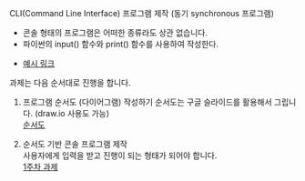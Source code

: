CLI(Command Line Interface) 프로그램 제작 (동기 synchronous 프로그램)
* 콘솔 형태의 프로그램은 어떠한 종류라도 상관 없습니다. 
* 파이썬의 input() 함수와 print() 함수를 사용하여 작성한다.
 - [예시 링크](https://www.youtube.com/watch?v=EKy4m5FxhjE)

과제는 다음 순서대로 진행을 합니다.

1. 프로그램 순서도 (다이어그램) 작성하기
순서도는 구글 슬라이드를 활용해서 그립니다. (draw.io 사용도 가능)</br>
[순서도](https://viewer.diagrams.net/?tags=%7B%7D&lightbox=1&highlight=0000ff&edit=_blank&layers=1&nav=1&title=%E1%84%8C%E1%85%A6%E1%84%86%E1%85%A9%E1%86%A8%20%E1%84%8B%E1%85%A5%E1%86%B9%E1%84%82%E1%85%B3%E1%86%AB%20%E1%84%83%E1%85%A1%E1%84%8B%E1%85%B5%E1%84%8B%E1%85%A5%E1%84%80%E1%85%B3%E1%84%85%E1%85%A2%E1%86%B7.drawio#R%3Cmxfile%3E%3Cdiagram%20id%3D%22C5RBs43oDa-KdzZeNtuy%22%20name%3D%22Page-1%22%3E7V3Zdpu6Gn6aXMZLA%2BNlmmn3nLQ7bbo7XHURm9icYpONceL06Q%2FYCKMhgG2BBGkusozAGPRP3z9JJ%2Fh8vr6OvcfZh2jihycITNYn%2BOIEIcc00v%2FZwAsZMLcD0ziYbIfgbuAu%2BO3ngyAfXQUTf0ldmERRmASP9OA4Wiz8cUKNeXEcPdOXPUQh%2FauP3tTnBu7GXsiPfgsmySx%2FC2Tvxv%2Fyg%2BmM%2FDK03O2ZuUcuzt9kOfMm0XNpCF%2Be4PM4ipLtp%2Fn63A%2BzuSPz8u39y7fw5pd1%2FZ9Py3%2B9f97998vHr6fbm13t85XiFWJ%2FkRx864fbxfordOb46dv7yfLm%2Ffyv8fMpzKfhyQtX%2BYTlL5u8kBn0J%2BmE5odRnMyiabTwwsvd6Ls4Wi0mfvY7ID3aXXMTRY%2FpIEwH%2F%2BcnyUvOHd4qidKhWTIP87MNXzCfiGW0isd%2BxVvlFEy8eOonVW9vbS%2FM3rDELfn8XfvR3E%2Fil%2FSC2A%2B9JHiiWcrLOXNaXLeb%2FfRDToA9iOFytLhLXyHhCLJM4uhXwc2InsqUSx%2Bz6%2BbraSbPo4cweh7P0tuMltnNfmaXP8%2BCxL979DaT%2BJxetjcJnvw48deVc0bOgpzFcv2Bc2l63gkjBPnYrCSI5Drpswz5aR4AyxNWrud5RxXPA%2B%2FuwvkxQ3dX7vfrr%2Fc%2F7U93v04Nh6MGFpLjxrtPDRM1hV4YTBfp53E6hX6cDmRcGaSq%2Fyw%2FMQ8mky21%2FGXw27vf3C%2Bj12MULJLNq5jvTswLITmqmYfl%2F8KA5b9C2QiRXJyCEQJuznqN5zq%2F3W32%2FKV7Yfob0cPD0k842hQPcbjwIPNNC48BZQuPmKDIBJTShACPbAO62DQc7NjAdeg7bh88v8lRVBcLKY8SxGTXQ0gLJj1aSMHIBMR%2BHUrS9oXScFXIoL8Oku%2Blzz%2ByW43M%2FOhind95c%2FBCDhbpm34vH5S%2BlR3uvrY5It9TJu9IL2NpcXIIhaTXQw4NacYy5RDbcXSXQ8iTZ%2B4vVhyF4lk0v18tXwHiZSzPAf39BGEPlA5plO7yKN0RgHQSC5AP0nlYeLmY8LwehsHj0tdpJh16Ht1G84jtUVszSSBLaSbPY99L%2FHTsPPULvXGmDjgWLawDrJ9c734ZhavEP4vHubXYjO6OjE4pwIInAS8LPU6UYayWqEAeaVi4mZjHejtq62VHDZWAaQeSfpTO1AGmkWVhGjS5wK2BTZujWz8O0mnLbH4bWEo%2BRBK7RNABI4Dd3Z9FCTlEzggARom%2B4hZx98aQcbcMnAL%2F3U85jLu1nRTuvmdx7L2ULsuB06uvhAHzs5ZV%2BZjQqbw%2B%2FbB9Arm%2BH%2B%2Fxk3i4YsxZKdpSAjTAdE1qxolU6ItBiTiWg8h%2BmCVW3oq5h9giYKrO4pNonnxzL3bL2jYwxFjAE5XeNTH2qqJp%2B6phw6CFHAIkVa1WTlJJTr%2FMMkz%2BcTW%2FzyQURA9lkU2fP2Vgy5tnwhgmG6oBnssOTA1N%2FHGwDKJFx7khzBo04j2VBReL%2FCWrLcFVAsvFyLAAg9XIcE9h7wQTkkR%2FnQZwZSuA44jPQ50f%2FpJjiJS5k%2FZwTsYdy51Z3Qr0eRRGGa0W0SK7y0MQhsxQeyJKB4ZsPqBhdJm9NZXGusHJHrHu9ICVs5I7Z5bFFtYIrWT5NJtaaM0KJCwC7rXzRSp5VYovgm0SSyS%2BSG6qDvVFyG0YU9qea2LxrokKWVYlS5Z0tHucIuUBaMk%2FtDYQ8z77NM0%2BER%2By13CT8xSdhpFhsy1rZonVl6Z%2BYifQsak4mdJDylKcR5THIFt1HkmJ6rA0qdXUa7BMrTQpee4SNW5D74WjiDYpygKxE561BHoQdYnqLcxN4ceIm8C35Xi5jLGy%2BdhIp56XLa7L1DFptofnBWpsnmwdZzbUcTZQpeOEaRUeuutceERYVUbhEXRtJjx8cpTb1b6fZfcnu62%2FoLae1raY9gjI6O%2BWS3t57CKGkpoItrTsLhhhgHom2BYfnz4bJ5kf3W%2B%2FnHHLi6CeOrfcUaJBd5oPug7tmltuXYi4C%2Be8MXpRFzcWKjm%2B%2BE7nHiPCfVLCxqbBJHC013K2mtqJAzI8kqWLQH4F8Y%2BDQl%2BIVtsYUZGvusuR0UGgzOYl%2Fy7xkhWf1O1zBRSma84LCFmyn2ZLkQKhuuWDOR%2BixXKTVwCffaI2hjL7bOsEFkXT2upwFjvrarIKvXUAxY6RwWtj8YXKiljExOdz5CSd9xBt9PGOLax%2FVxE5cbqNfZ6lFziP6818ktMkCbimC9Cy%2BtgTdL6RBHJiuj2Rlc1aeZXa1fZnt7fQA3ZVSo0M39JwMKKUwrHJeqmwS%2Fz6amHXW1Maeq3CIGzrl6M0wAibTOEqvlhzI6mL20ed8RpaOKzTnC7w0V9liEOFf1RGOypDrx66V0Iof4jfDvH1CqghvtN9X3thv2ovQK29ACO4BZ4p0qTPiAxLL8GoxAymZRj6mxLROnRyAIgfLv23zACnqTuCMaSghU5B4ErFSLUxevF4FiymHNX6le1i40WGIFzXbbwImr0x5QeabcnJsaqoZ70pN%2FQy5WpynUctHtVV80wlFFNQ8C9OrGDMJGKMjktIeDB45QUhx1Z9DvIjm86xGILWAVE1JmpNZ%2FOA6W%2Fv16DmHDKLL6ifc35RqrswNSmDmnVXN0bnex3SyQkjHgb2edY143SsBhHqEZTBTZEc1grIYT7t%2Fvn2elBSwqXalbtOJLLSA9dJ3ygoFvT8iWdbWQvt5Dn4%2B90niD7%2FvLicQHDz%2FNu8ENS5KCwrbBwoarKIFqoUQzCygNyqQpIlb2Mdc%2BEbqlmgSZncKCtREcoNH9tT2EwkU27MavOVVeMarcgNs%2B5hi3Kjxt71zE6RaktN5I0v7hBTsX%2FyVmenTAj17fGp5LGh9fiw0N00G0J3GU0%2B4plWGvgeStYDNtWJWK%2FyFax2HbGhUN%2FpJ%2FVJMO0P9Y%2BivttT6vNNz510BbndhpTprKBl8AaXmMBuQmVqCgYP3HFIKD%2FdNglW8m7fZM4UtaX0PgJjNNWApl65gmJnppKXkSTeeGAJZMbnEKlAsoxcJyrQFJXN9l4IiKGpFwJl67ZVPnc5Ybbi%2Few%2BSwACmkmANUwJkK7dxZVe0DBHdDzLthhKtVzr5fBm%2FEu84itg9CmkLjhOymoaNjpyF0K6t6uDQmq1zeCH1XfuB9VbEuZac%2BZKj%2FKLpR4xu1M5Des791%2FPA9G6Jf%2Fd1xf0QMLnanU7Koh45%2F3K27R4aKuCChmUsh6hAQxq2rVPaZh8nQRxNthlxs%2BjxUSY7Gi8ZSqN1tS5HszWbpZgE0pXkO1gRVsa8LKV4KxS9NJxrLJahyMAkQYxTLPpkmadVfMzeyIZoB1tjw16A0VG27elvXuHH4ngyNnEAxI26kuPv6s4aqu04EOkHDqCgsfVzAvW89AdJLkSO57RsV5aB6CIp9Am%2BDRYRJR6CyNmJW0RKLKKCEc3sIhv6VGh7yTrLburxasZDOGwDSktR6NsXoiynTc2Cw0OMZ%2FBRHNtwUqDdpcpXZuP5u5WehwgAQq7QvjdtdUSoOCINwnPyF6U9S33QK%2FlcyCxMv1xgwpOk%2BIHWQaSGsQid2ZWOemsLB4KWoOHgCOaCph2%2Fg8fctTd%2F9mxkJRElck0mmgfaCC8JsISrFN04Xupue27R8TGiAv0rCpG7PKplQEoMTKFtUrMVgYShF07PDHUQgSZjTtutWSkCgyZJo219V9BmTBawzxXMIywDtER2igxS4XOKjyi4uCIMmPZClCwyKgwxSW9S1iM0k3MZrjoO0hKcJnMhiMuROXb1V4veX%2BSV7yq3jmCrsx6Khv0Lh%2FGJzBJyHGYKBVbjIJ3kWIFrzrkBSxEK3mj683ZKuFrvbOu1wKUrtrN9npisDvq8TnI0hpMXsK0OzGd%2FSsEdGWGeAzGdBL20td2Qsh7SCpkX7K4FtmFBnkIZQvxVD95iSDXGe3B5fdbHrn0OHNXvClxBsj%2BTMoyd5APUQ9CFhrn5HJ3TBtZECxjrLkrtuMhGfYEmqQTTGcLonRv%2B4O6WfYEmF0IpNICZ4NZmKDpcuV7o1Kb%2Fp0UMFb3s7BfQJ3AWNi%2FUs1CCuXEgDCSukYXuTNbi9aiViIyVqLhBkABel%2FMzRnwwVu%2FBrB6Fhqy2W5UV1DQCUULV7cWHCpa%2FvsRTZCt7Amm0kfZG4yyb6mbhVf2tPLWRdkjTlHc%2BE9%2B9sV%2Fhu1wpcfdFasK8%2Bn964OWF5pkxFxFdcU2Vtl1aBIzYs70KNdeLzuUKeRMXikoRoAHlnq8LnZV%2BM8yiRurQSAzPYyjbPvA3eXZ%2Bqkfokk265f%2FBw%3D%3D%3C%2Fdiagram%3E%3C%2Fmxfile%3E)

1. 순서도 기반 콘솔 프로그램 제작</br>
사용자에게 입력을 받고 진행이 되는 형태가 되어야 합니다.<br/>
[1주차 과제](https://github.com/thplus/brix-assignment/blob/main/1st/1st_assign.py)
